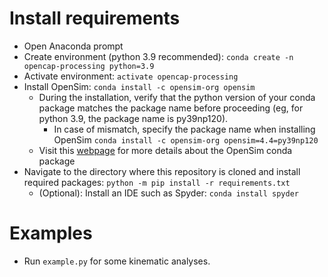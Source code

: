 
# Install requirements
- Open Anaconda prompt
- Create environment (python 3.9 recommended): `conda create -n opencap-processing python=3.9`
- Activate environment: `activate opencap-processing`
- Install OpenSim: `conda install -c opensim-org opensim`
    - During the installation, verify that the python version of your conda package matches the package name before proceeding (eg, for python 3.9, the package name is py39np120).
        - In case of mismatch, specify the package name when installing OpenSim `conda install -c opensim-org opensim=4.4=py39np120`
    - Visit this [webpage](https://simtk-confluence.stanford.edu:8443/display/OpenSim/Conda+Package) for more details about the OpenSim conda package
- Navigate to the directory where this repository is cloned and install required packages: `python -m pip install -r requirements.txt`
    - (Optional): Install an IDE such as Spyder: `conda install spyder` 
    
# Examples
- Run `example.py` for some kinematic analyses.
